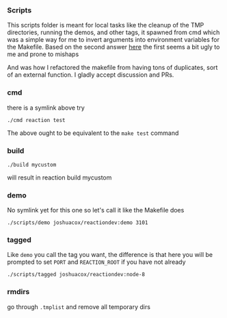 ### Scripts

This scripts folder is meant for local tasks like the cleanup
of the TMP directories, running the demos, and other tags, it
spawned from cmd which was a simple way for me to invert arguments into
environment variables for the Makefile. Based on the second answer
[here](https://stackoverflow.com/questions/6273608/how-to-pass-argument-to-makefile-from-command-line)
the first seems a bit ugly to me and prone to mishaps

And was how I refactored the makefile from having tons of duplicates,
sort of an external function.  I gladly accept discussion and PRs.

### cmd

there is a symlink above try

```
./cmd reaction test
```

The above ought to be equivalent to the `make test` command

### build

```
./build mycustom
```

will result in reaction build mycustom

### demo

No symlink yet for this one so let's call it like the Makefile does

```
./scripts/demo joshuacox/reactiondev:demo 3101
```

### tagged

Like `demo` you call the tag you want, the difference is that here you
will be prompted to set `PORT` and `REACTION_ROOT` if you have not
already

```
./scripts/tagged joshuacox/reactiondev:node-8
```

### rmdirs

go through `.tmplist` and remove all temporary dirs
